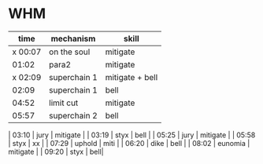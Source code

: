 # WHM
| time | mechanism | skill |
|---|---|---|
| x 00:07 | on the soul  | mitigate |
| 01:02 | para2  | mitigate |
| x 02:09 | superchain 1 | mitigate + bell |
| 02:09 | superchain 1 | bell |
| 04:52 | limit cut | mitigate |
| 05:57 | superchain 2 | bell |



| 03:10 | jury  | mitigate |
| 03:19 | styx  | bell |
| 05:25 | jury | mitigate |
| 05:58 | styx     | xx |
| 07:29 | uphold | miti |
| 06:20 | dike     | bell |
| 08:02 | eunomia  | mitigate |
| 09:20 | styx     | bell|

